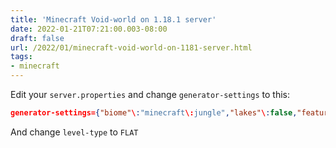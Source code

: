 ```yaml
---
title: 'Minecraft Void-world on 1.18.1 server'
date: 2022-01-21T07:21:00.003-08:00
draft: false
url: /2022/01/minecraft-void-world-on-1181-server.html
tags: 
- minecraft
---
```


Edit your `server.properties` and change `generator-settings` to this:

```json
generator-settings={"biome"\:"minecraft\:jungle","lakes"\:false,"features"\:false,"layers"\:[{"block"\:"minecraft\:air","height"\:1}],"structures"\:{"structures"\:{}}}
```

And change `level-type` to `FLAT`
